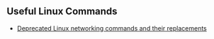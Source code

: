 ## Useful Linux Commands

- [Deprecated Linux networking commands and their replacements](https://dougvitale.wordpress.com/2011/12/21/deprecated-linux-networking-commands-and-their-replacements/)